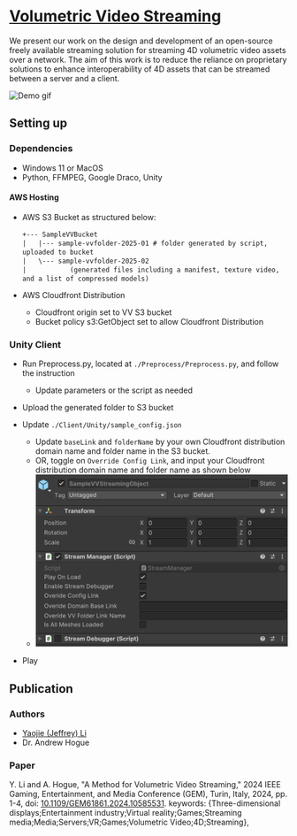 # [Volumetric Video Streaming](https://doi.org/10.1109/GEM61861.2024.10585531)

We present our work on the design and development of an open-source freely available streaming solution for streaming 4D volumetric video assets over a network. The aim of this work is to reduce the reliance on proprietary solutions to enhance interoperability of 4D assets that can be streamed between a server and a client.

![Demo gif](https://github.com/jeffrey9911/Volumetric_Video_Streaming/blob/main/Res/02.GIF?raw=true)

## Setting up

### Dependencies

* Windows 11 or MacOS
* Python, FFMPEG, Google Draco, Unity

#### AWS Hosting

* AWS S3 Bucket as structured below:
     ```shell
    +--- SampleVVBucket
    |   |--- sample-vvfolder-2025-01 # folder generated by script, uploaded to bucket
    |   \--- sample-vvfolder-2025-02
    |           (generated files including a manifest, texture video, and a list of compressed models)
    ```
* AWS Cloudfront Distribution
  
  * Cloudfront origin set to VV S3 bucket
  * Bucket policy s3:GetObject set to allow Cloudfront Distribution

### Unity Client

* Run Preprocess.py, located at ```./Preprocess/Preprocess.py```, and follow the instruction

    * Update parameters or the script as needed

* Upload the generated folder to S3 bucket

* Update ```./Client/Unity/sample_config.json```

    * Update ```baseLink``` and ```folderName``` by your own Cloudfront distribution domain name and folder name in the S3 bucket.
    * OR, toggle on ```Override Config Link```, and input your Cloudfront distribution domain name and folder name as shown below
    * ![Sample Picture 01](https://github.com/jeffrey9911/Volumetric_Video_Streaming/blob/main/Res/01.png?raw=true)

* Play

## Publication

### Authors
* [Yaojie (Jeffrey) Li](https://www.yaojie-li.com)
* Dr. Andrew Hogue

### Paper
Y. Li and A. Hogue, "A Method for Volumetric Video Streaming," 2024 IEEE Gaming, Entertainment, and Media Conference (GEM), Turin, Italy, 2024, pp. 1-4, doi: [10.1109/GEM61861.2024.10585531](https://doi.org/10.1109/GEM61861.2024.10585531). keywords: {Three-dimensional displays;Entertainment industry;Virtual reality;Games;Streaming media;Media;Servers;VR;Games;Volumetric Video;4D;Streaming},

